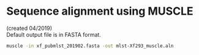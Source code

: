 # Sequence alignment using MUSCLE
(created 04/2019)  
Default output file is in FASTA format.
```bash
muscle -in xf_pubmlst_201902.fasta -out mlst-Xf293_muscle.aln 
```
